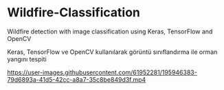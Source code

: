 # Wildfire-Classification

Wildfire detection with image classification using  Keras, TensorFlow and OpenCV

Keras, TensorFlow ve OpenCV kullanılarak görüntü sınıflandırma ile orman yangını  tespiti


https://user-images.githubusercontent.com/61952281/195946383-79d6893a-41d5-42cc-a8a7-35c8be849d3f.mp4

